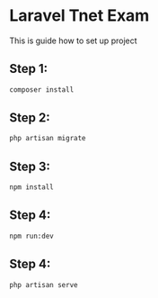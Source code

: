 # Laravel Tnet Exam

This is guide how to set up project

## Step 1: 

```bash
composer install
```

## Step 2: 

```bash
php artisan migrate
```

## Step 3: 

```bash
npm install
```

## Step 4:

```bash
npm run:dev
```

## Step 4:

```bash
php artisan serve
```
